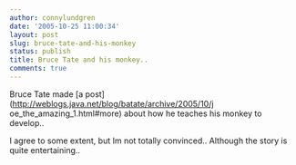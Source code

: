 ```yaml
---
author: connylundgren
date: '2005-10-25 11:00:34'
layout: post
slug: bruce-tate-and-his-monkey
status: publish
title: Bruce Tate and his monkey..
comments: true
---
```


Bruce Tate made [a post](http://weblogs.java.net/blog/batate/archive/2005/10/j
oe_the_amazing_1.html#more) about how he teaches his monkey to develop..

I agree to some extent, but Im not totally convinced.. Although the story is
quite entertaining..

